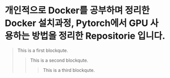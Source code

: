 # 개인적으로 Docker를 공부하며 정리한 Docker 설치과정, Pytorch에서 GPU 사용하는 방법을 정리한 Repositorie 입니다.

> This is a first blockqute.
>	> This is a second blockqute.
>	>	> This is a third blockqute.

